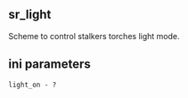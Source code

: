 ## sr_light

Scheme to control stalkers torches light mode.

## ini parameters

```
light_on - ?
```

